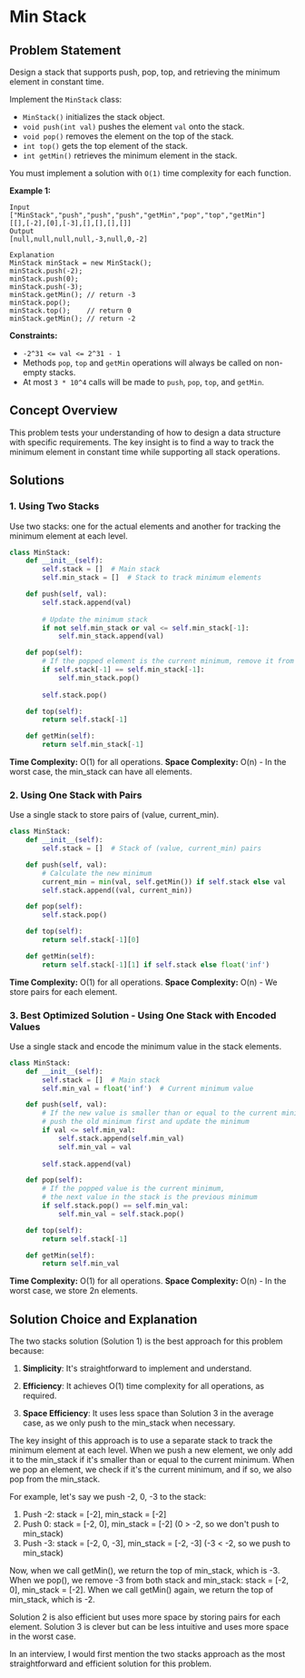 # Min Stack

## Problem Statement

Design a stack that supports push, pop, top, and retrieving the minimum element in constant time.

Implement the `MinStack` class:
- `MinStack()` initializes the stack object.
- `void push(int val)` pushes the element `val` onto the stack.
- `void pop()` removes the element on the top of the stack.
- `int top()` gets the top element of the stack.
- `int getMin()` retrieves the minimum element in the stack.

You must implement a solution with `O(1)` time complexity for each function.

**Example 1:**
```
Input
["MinStack","push","push","push","getMin","pop","top","getMin"]
[[],[-2],[0],[-3],[],[],[],[]]
Output
[null,null,null,null,-3,null,0,-2]

Explanation
MinStack minStack = new MinStack();
minStack.push(-2);
minStack.push(0);
minStack.push(-3);
minStack.getMin(); // return -3
minStack.pop();
minStack.top();    // return 0
minStack.getMin(); // return -2
```

**Constraints:**
- `-2^31 <= val <= 2^31 - 1`
- Methods `pop`, `top` and `getMin` operations will always be called on non-empty stacks.
- At most `3 * 10^4` calls will be made to `push`, `pop`, `top`, and `getMin`.

## Concept Overview

This problem tests your understanding of how to design a data structure with specific requirements. The key insight is to find a way to track the minimum element in constant time while supporting all stack operations.

## Solutions

### 1. Using Two Stacks

Use two stacks: one for the actual elements and another for tracking the minimum element at each level.

```python
class MinStack:
    def __init__(self):
        self.stack = []  # Main stack
        self.min_stack = []  # Stack to track minimum elements

    def push(self, val):
        self.stack.append(val)
        
        # Update the minimum stack
        if not self.min_stack or val <= self.min_stack[-1]:
            self.min_stack.append(val)

    def pop(self):
        # If the popped element is the current minimum, remove it from min_stack as well
        if self.stack[-1] == self.min_stack[-1]:
            self.min_stack.pop()
        
        self.stack.pop()

    def top(self):
        return self.stack[-1]

    def getMin(self):
        return self.min_stack[-1]
```

**Time Complexity:** O(1) for all operations.
**Space Complexity:** O(n) - In the worst case, the min_stack can have all elements.

### 2. Using One Stack with Pairs

Use a single stack to store pairs of (value, current_min).

```python
class MinStack:
    def __init__(self):
        self.stack = []  # Stack of (value, current_min) pairs

    def push(self, val):
        # Calculate the new minimum
        current_min = min(val, self.getMin()) if self.stack else val
        self.stack.append((val, current_min))

    def pop(self):
        self.stack.pop()

    def top(self):
        return self.stack[-1][0]

    def getMin(self):
        return self.stack[-1][1] if self.stack else float('inf')
```

**Time Complexity:** O(1) for all operations.
**Space Complexity:** O(n) - We store pairs for each element.

### 3. Best Optimized Solution - Using One Stack with Encoded Values

Use a single stack and encode the minimum value in the stack elements.

```python
class MinStack:
    def __init__(self):
        self.stack = []  # Main stack
        self.min_val = float('inf')  # Current minimum value

    def push(self, val):
        # If the new value is smaller than or equal to the current minimum,
        # push the old minimum first and update the minimum
        if val <= self.min_val:
            self.stack.append(self.min_val)
            self.min_val = val
        
        self.stack.append(val)

    def pop(self):
        # If the popped value is the current minimum,
        # the next value in the stack is the previous minimum
        if self.stack.pop() == self.min_val:
            self.min_val = self.stack.pop()

    def top(self):
        return self.stack[-1]

    def getMin(self):
        return self.min_val
```

**Time Complexity:** O(1) for all operations.
**Space Complexity:** O(n) - In the worst case, we store 2n elements.

## Solution Choice and Explanation

The two stacks solution (Solution 1) is the best approach for this problem because:

1. **Simplicity**: It's straightforward to implement and understand.

2. **Efficiency**: It achieves O(1) time complexity for all operations, as required.

3. **Space Efficiency**: It uses less space than Solution 3 in the average case, as we only push to the min_stack when necessary.

The key insight of this approach is to use a separate stack to track the minimum element at each level. When we push a new element, we only add it to the min_stack if it's smaller than or equal to the current minimum. When we pop an element, we check if it's the current minimum, and if so, we also pop from the min_stack.

For example, let's say we push -2, 0, -3 to the stack:
1. Push -2: stack = [-2], min_stack = [-2]
2. Push 0: stack = [-2, 0], min_stack = [-2] (0 > -2, so we don't push to min_stack)
3. Push -3: stack = [-2, 0, -3], min_stack = [-2, -3] (-3 < -2, so we push to min_stack)

Now, when we call getMin(), we return the top of min_stack, which is -3.
When we pop(), we remove -3 from both stack and min_stack: stack = [-2, 0], min_stack = [-2].
When we call getMin() again, we return the top of min_stack, which is -2.

Solution 2 is also efficient but uses more space by storing pairs for each element. Solution 3 is clever but can be less intuitive and uses more space in the worst case.

In an interview, I would first mention the two stacks approach as the most straightforward and efficient solution for this problem.

